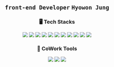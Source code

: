 <div align="center">
 <h2>
 <code>front-end Developer</code>
 <code>Hyowon Jung</code>
 </h2>
<h3>🖥 Tech Stacks</h3>
<div dir="auto">
 <img src="https://img.shields.io/badge/HTML5-353535?style=for-the-badge&logo=HTML5&logoColor=E34F26"/>
 <img src="https://img.shields.io/badge/CSS3-353535?style=for-the-badge&logo=CSS3&logoColor=1572B6"/>
 <img src="https://img.shields.io/badge/JavaScript-353535?style=for-the-badge&logo=JavaScript&logoColor=F7DF1E"/>
 <img src="https://img.shields.io/badge/React-353535?style=for-the-badge&logo=React&logoColor=61DAFB"/>
 <img src="https://img.shields.io/badge/Svelte-353535?style=for-the-badge&logo=Svelte&logoColor=FF3E00"/>
 <img src="https://img.shields.io/badge/Styled Components-353535?style=for-the-badge&logo=Styled Components&logoColor=DB7093"/>
 <img src="https://img.shields.io/badge/Sass-353535?style=for-the-badge&logo=Sass&logoColor=CC6699"/>
 <img src="https://img.shields.io/badge/three.js-353535?style=for-the-badge&logo=three.js&logoColor=ffffff"/>
 <img src="https://img.shields.io/badge/Adobe Photoshop-353535?style=for-the-badge&logo=Adobe Photoshop&logoColor=31A8FF"/>
 <img src="https://img.shields.io/badge/Adobe Illustrator-353535?style=for-the-badge&logo=Adobe Illustrator&logoColor=FF9A00"/>
 <img src="https://img.shields.io/badge/Adobe After Effects-353535?style=for-the-badge&logo=Adobe After Effects&logoColor=9999FF"/>
</div>
<h3>💬 CoWork Tools</h3>
 <div>
   <img src="https://img.shields.io/badge/Slack-353535?style=for-the-badge&logo=Slack&logoColor=4A154B"/>
   <img src="https://img.shields.io/badge/Trello-353535?style=for-the-badge&logo=Trello&logoColor=0052CC"/>
   <img src="https://img.shields.io/badge/Notion-353535?style=for-the-badge&logo=Notion&logoColor=ffffff"/>
 </div>
</div>
